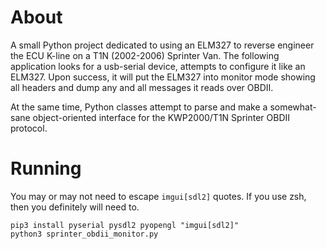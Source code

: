 # About

A small Python project dedicated to using an ELM327 to reverse engineer the ECU K-line on a T1N (2002-2006) Sprinter Van.
The following application looks for a usb-serial device, attempts to configure it like an ELM327. Upon success,
it will put the ELM327 into monitor mode showing all headers and dump any and all messages it reads over OBDII. 

At the same time, Python classes attempt to parse and make a somewhat-sane object-oriented interface for the KWP2000/T1N Sprinter
OBDII protocol.

# Running

You may or may not need to escape `imgui[sdl2]` quotes. If you use zsh, then you definitely will need to. 
```
pip3 install pyserial pysdl2 pyopengl "imgui[sdl2]"
python3 sprinter_obdii_monitor.py
```